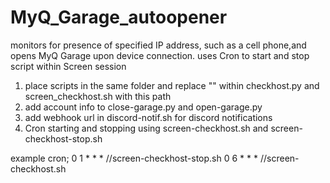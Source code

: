 # MyQ_Garage_autoopener
monitors for presence of specified IP address, such as a cell phone,and opens MyQ Garage upon device connection.
uses Cron to start and stop script within Screen session




1. place scripts in the same folder and replace "<path to scripts>" within checkhost.py and screen_checkhost.sh with this path
2. add account info to close-garage.py and open-garage.py
3. add webhook url in discord-notif.sh for discord notifications
4. Cron starting and stopping using screen-checkhost.sh and screen-checkhost-stop.sh
  
example cron;
0 1 * * * /<path to scripts>/screen-checkhost-stop.sh
0 6 * * * /<path to scripts>/screen-checkhost.sh
